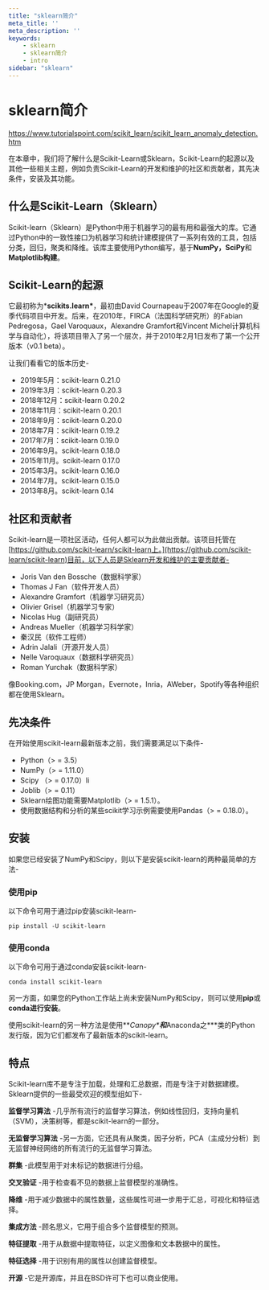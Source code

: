 ```yaml
---
title: "sklearn简介"
meta_title: ''
meta_description: ''
keywords: 
    - sklearn
    - sklearn简介
    - intro
sidebar: "sklearn"
---
```

# sklearn简介

https://www.tutorialspoint.com/scikit_learn/scikit_learn_anomaly_detection.htm

在本章中，我们将了解什么是Scikit-Learn或Sklearn，Scikit-Learn的起源以及其他一些相关主题，例如负责Scikit-Learn的开发和维护的社区和贡献者，其先决条件，安装及其功能。

## 什么是Scikit-Learn（Sklearn）

Scikit-learn（Sklearn）是Python中用于机器学习的最有用和最强大的库。它通过Python中的一致性接口为机器学习和统计建模提供了一系列有效的工具，包括分类，回归，聚类和降维。该库主要使用Python编写，基于**NumPy，SciPy**和**Matplotlib构建**。

## Scikit-Learn的起源

它最初称为***scikits.learn\***，最初由David Cournapeau于2007年在Google的夏季代码项目中开发。后来，在2010年，FIRCA（法国科学研究所）的Fabian Pedregosa，Gael Varoquaux，Alexandre Gramfort和Vincent Michel计算机科学与自动化），将该项目带入了另一个层次，并于2010年2月1日发布了第一个公开版本（v0.1 beta）。

让我们看看它的版本历史-

- 2019年5月：scikit-learn 0.21.0
- 2019年3月：scikit-learn 0.20.3
- 2018年12月：scikit-learn 0.20.2
- 2018年11月：scikit-learn 0.20.1
- 2018年9月：scikit-learn 0.20.0
- 2018年7月：scikit-learn 0.19.2
- 2017年7月：scikit-learn 0.19.0
- 2016年9月。scikit-learn 0.18.0
- 2015年11月。scikit-learn 0.17.0
- 2015年3月。scikit-learn 0.16.0
- 2014年7月。scikit-learn 0.15.0
- 2013年8月。scikit-learn 0.14

## 社区和贡献者

Scikit-learn是一项社区活动，任何人都可以为此做出贡献。该项目托管在[https://github.com/scikit-learn/scikit-learn上。](https://github.com/scikit-learn/scikit-learn)目前，以下人员是Sklearn开发和维护的主要贡献者-

- Joris Van den Bossche（数据科学家）
- Thomas J Fan（软件开发人员）
- Alexandre Gramfort（机器学习研究员）
- Olivier Grisel（机器学习专家）
- Nicolas Hug（副研究员）
- Andreas Mueller（机器学习科学家）
- 秦汉民（软件工程师）
- Adrin Jalali（开源开发人员）
- Nelle Varoquaux（数据科学研究员）
- Roman Yurchak（数据科学家）

像Booking.com，JP Morgan，Evernote，Inria，AWeber，Spotify等各种组织都在使用Sklearn。

## 先决条件

在开始使用scikit-learn最新版本之前，我们需要满足以下条件-

- Python（> = 3.5）
- NumPy（> = 1.11.0）
- Scipy （> = 0.17.0）li
- Joblib（> = 0.11）
- Sklearn绘图功能需要Matplotlib（> = 1.5.1）。
- 使用数据结构和分析的某些scikit学习示例需要使用Pandas（> = 0.18.0）。

## 安装

如果您已经安装了NumPy和Scipy，则以下是安装scikit-learn的两种最简单的方法-

### 使用pip

以下命令可用于通过pip安装scikit-learn-

```
pip install -U scikit-learn
```

### 使用conda

以下命令可用于通过conda安装scikit-learn-

```
conda install scikit-learn
```

另一方面，如果您的Python工作站上尚未安装NumPy和Scipy，则可以使用**pip**或**conda进行安装**。

使用scikit-learn的另一种方法是使用***Canopy\***和***Anaconda之\***类的Python发行版，因为它们都发布了最新版本的scikit-learn。

## 特点

Scikit-learn库不是专注于加载，处理和汇总数据，而是专注于对数据建模。Sklearn提供的一些最受欢迎的模型组如下-

**监督学习算法** -几乎所有流行的监督学习算法，例如线性回归，支持向量机（SVM），决策树等，都是scikit-learn的一部分。

**无监督学习算法** -另一方面，它还具有从聚类，因子分析，PCA（主成分分析）到无监督神经网络的所有流行的无监督学习算法。

**群集** -此模型用于对未标记的数据进行分组。

**交叉验证** -用于检查看不见的数据上监督模型的准确性。

**降维** -用于减少数据中的属性数量，这些属性可进一步用于汇总，可视化和特征选择。

**集成方法** -顾名思义，它用于组合多个监督模型的预测。

**特征提取** -用于从数据中提取特征，以定义图像和文本数据中的属性。

**特征选择** -用于识别有用的属性以创建监督模型。

**开源** -它是开源库，并且在BSD许可下也可以商业使用。
<code class=backend-type backend-type=free></code>
<code class=gatsby-kernelname data-language=python></code>
<script type="text/javascript" src="https://cdn.freeaihub.com/asset/js/cell.js"></script>
